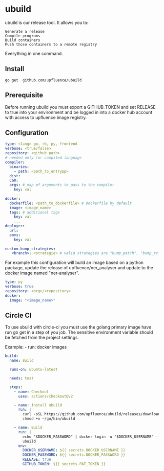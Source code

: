 # ubuild

ubuild is our release tool. It allows you to:

    Generate a release
    Compile programs
    Build containers
    Push those containers to a remote registry

Everything in one command.

## Install

`go get  github.com/upfluence/ubuild`

## Prerequisite

Before running ubuild  you must export a GITHUB_TOKEN and set RELEASE to true  into your environment and be logged in into a docker hub account with access to upfluence image registry.

## Configuration
```yaml
type: <lang> go, rb, py, frontend
verbose: <true/false>
repository: <github_path>
# needed only for compiled language
compiler:
  binaries:
    - path: <path_to_entrypp>
  dist:
  CGO: 
  args: # map of arguments to pass to the compiler
    key: val
    ... 
docker:
  dockerfile: <path_to_dockerfile> # Dockerfile by default
  image: <image_name>
  tags: # additional tags
    key: val
    ...
deployer:
  url:
  envs:
    key: val
    ...
custom_bump_strategies:
   <branch>: <strategie> # valid strategies are "bump_patch", "bump_rc"
```

For example this configuration will build an image based on a python package, update the release of upfluence/ner_analyser and update to the docker image named "ner-analyser".
```yaml
type: py
verbose: true
repository: <org>/<repository>
docker:
  image: "<image_name>"
```

## Circle CI
To use ubuild with circle-ci you must use the golang primary image have run go get  in a step of you job. The sensitive environment variable should be fetched from the project settings.

Example:    - run: docker images

```yaml
build:
  name: Build

  runs-on: ubuntu-latest

  needs: test

  steps:
    - name: Checkout
      uses: actions/checkout@v2

    - name: Install ubuild
      run: |
        curl -sSL https://github.com/upfluence/ubuild/releases/download/v0.2.0/ubuild-linux-amd64-0.2.0 > ~/go/bin/ubuild
        chmod +x ~/go/bin/ubuild

    - name: Build
      run: |
        echo "$DOCKER_PASSWORD" | docker login -u "$DOCKER_USERNAME" --password-stdin
        ubuild
      env:
        DOCKER_USERNAME: ${{ secrets.DOCKER_USERNAME }}
        DOCKER_PASSWORD: ${{ secrets.DOCKER_PASSWORD }}
        RELEASE: true
        GITHUB_TOKEN: ${{ secrets.PAT_TOKEN }}
```
